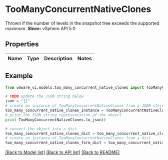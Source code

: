 # TooManyConcurrentNativeClones

Thrown if the number of levels in the snapshot tree exceeds the supported maximum.  ***Since:*** vSphere API 5.0 

## Properties
Name | Type | Description | Notes
------------ | ------------- | ------------- | -------------

## Example

```python
from vmware_vi.models.too_many_concurrent_native_clones import TooManyConcurrentNativeClones

# TODO update the JSON string below
json = "{}"
# create an instance of TooManyConcurrentNativeClones from a JSON string
too_many_concurrent_native_clones_instance = TooManyConcurrentNativeClones.from_json(json)
# print the JSON string representation of the object
print TooManyConcurrentNativeClones.to_json()

# convert the object into a dict
too_many_concurrent_native_clones_dict = too_many_concurrent_native_clones_instance.to_dict()
# create an instance of TooManyConcurrentNativeClones from a dict
too_many_concurrent_native_clones_form_dict = too_many_concurrent_native_clones.from_dict(too_many_concurrent_native_clones_dict)
```
[[Back to Model list]](../README.md#documentation-for-models) [[Back to API list]](../README.md#documentation-for-api-endpoints) [[Back to README]](../README.md)


